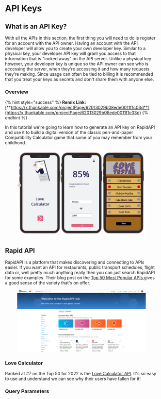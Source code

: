 # API Keys

## What is an API Key?

With all the APIs in this section, the first thing you will need to do is register for an account with the API owner. Having an account with the API developer will allow you to create your own developer key. Similar to a physical key, your developer API key will grant you access to that information that is "locked away" on the API server. Unlike a physical key however, your developer key is unique so the API owner can see who is accessing the server, when they're accessing it and how many requests they're making. Since usage can often be tied to billing it is recommended that you treat your keys as secrets and don't share them with anyone else.&#x20;

### Overview

{% hint style="success" %}
**Remix Link:** [**https://x.thunkable.com/projectPage/62013029b08ede0011f1c03d**](https://x.thunkable.com/projectPage/62013029b08ede0011f1c03d)
{% endhint %}

In this tutorial we're going to learn how to generate an API key on RapidAPI and use it to build a digital version of the classic pen-and-paper Compatibility Calculator game that some of you may remember from your childhood.

<figure><img src="../../.gitbook/assets/lcal_overview.png" alt=""><figcaption></figcaption></figure>

## Rapid API

RapidAPI is a platform that makes discovering and connecting to APIs easier. If you want an API for restaurants, public transport schedules, flight data or, well pretty much anything really then you can just search RapidAPI for some examples. Their blog post on the [Top 50 Most Popular APIs ](https://rapidapi.com/blog/most-popular-api/)gives a good sense of the variety that's on offer.&#x20;

<figure><img src="../../.gitbook/assets/rapid_api.png" alt=""><figcaption></figcaption></figure>

### Love Calculator

Ranked at #7 on the Top 50 for 2022 is the [Love Calculator API](https://rapidapi.com/ajith/api/love-calculator). It's so easy to use and understand we can see why their users have fallen for it!

### Query Parameters



